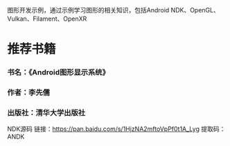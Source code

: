 
图形开发示例，通过示例学习图形的相关知识，包括Android NDK、OpenGL、Vulkan、Filament、OpenXR


# 推荐书籍
### 书名：《Android图形显示系统》
### 作者：李先儒
### 出版社：清华大学出版社


NDK源码
链接：https://pan.baidu.com/s/1HjzNA2mftoVpPf0t1A_Lyg 
提取码：ANDK
